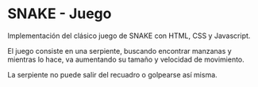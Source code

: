 # SNAKE - Juego
Implementación del clásico juego de SNAKE con HTML, CSS y Javascript.

El juego consiste en una serpiente, buscando encontrar manzanas y mientras lo hace, va aumentando su tamaño y velocidad de movimiento.

La serpiente no puede salir del recuadro o golpearse así misma.

